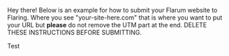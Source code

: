 Hey there! Below is an example for how to submit your Flarum website to Flaring. Where you see "your-site-here.com" that is where you want to put your URL but **please** do not remove the UTM part at the end. DELETE THESE INSTRUCTIONS BEFORE SUBMITTING.

Test
